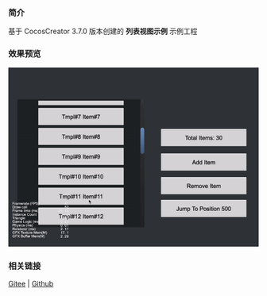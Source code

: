 ### 简介
基于 CocosCreator 3.7.0 版本创建的 **列表视图示例** 示例工程

### 效果预览
![image](../../../gif/202203/2022030202.gif)

### 相关链接
[Gitee](https://gitee.com/mirrors_cocos-creator/example-cases/tree/v2.4.3/assets/cases/02_ui/05_listView) | [Github](https://github.com/cocos-creator/example-cases/tree/v2.4.3/assets/cases/02_ui/05_listView)